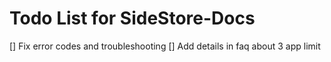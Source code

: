 # Todo List for SideStore-Docs

[] Fix error codes and troubleshooting
[] Add details in faq about 3 app limit
